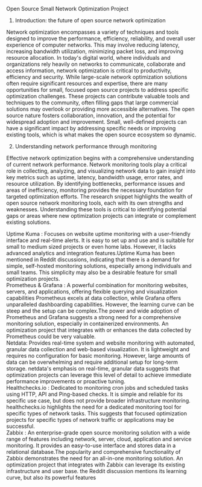 Open Source Small Network Optimization Project
1. Introduction: the future of open source network optimization

Network optimization encompasses a variety of techniques and tools designed to improve the performance, efficiency, reliability, and overall user experience of computer networks. This may involve reducing latency, increasing bandwidth utilization, minimizing packet loss, and improving resource allocation. In today's digital world, where individuals and organizations rely heavily on networks to communicate, collaborate and access information, network optimization is critical to productivity, efficiency and security. While large-scale network optimization solutions often require significant resources and expertise, there are many opportunities for small, focused open source projects to address specific optimization challenges. These projects can contribute valuable tools and techniques to the community, often filling gaps that large commercial solutions may overlook or providing more accessible alternatives. The open source nature fosters collaboration, innovation, and the potential for widespread adoption and improvement. Small, well-defined projects can have a significant impact by addressing specific needs or improving existing tools, which is what makes the open source ecosystem so dynamic.

2. Understanding network performance through monitoring

Effective network optimization begins with a comprehensive understanding of current network performance. Network monitoring tools play a critical role in collecting, analyzing, and visualizing network data to gain insight into key metrics such as uptime, latency, bandwidth usage, error rates, and resource utilization. By identifying bottlenecks, performance issues and areas of inefficiency, monitoring provides the necessary foundation for targeted optimization efforts. The research snippet highlights the wealth of open source network monitoring tools, each with its own strengths and weaknesses. Understanding these tools is critical to identifying potential gaps or areas where new optimization projects can integrate or complement existing solutions.

Uptime Kuma : Focuses on website uptime monitoring with a user-friendly interface and real-time alerts. It is easy to set up and use and is suitable for small to medium sized projects or even home labs. However, it lacks advanced analytics and integration features.Uptime Kuma has been mentioned in Reddit discussions, indicating that there is a demand for simple, self-hosted monitoring solutions, especially among individuals and small teams. This simplicity may also be a desirable feature for small optimization projects.   
Prometheus & Grafana : A powerful combination for monitoring websites, servers, and applications, offering flexible querying and visualization capabilities Prometheus excels at data collection, while Grafana offers unparalleled dashboarding capabilities. However, the learning curve can be steep and the setup can be complex.The power and wide adoption of Prometheus and Grafana suggests a strong need for a comprehensive monitoring solution, especially in containerized environments. An optimization project that integrates with or enhances the data collected by Prometheus could be very valuable.   
Netdata: Provides real-time system and website monitoring with automated, granular data collection and web-based visualization. It is lightweight and requires no configuration for basic monitoring. However, large amounts of data can be overwhelming and require additional setup for long-term storage. netdata's emphasis on real-time, granular data suggests that optimization projects can leverage this level of detail to achieve immediate performance improvements or proactive tuning.   
Healthchecks.io : Dedicated to monitoring cron jobs and scheduled tasks using HTTP, API and Ping-based checks. It is simple and reliable for its specific use case, but does not provide broader infrastructure monitoring. healthchecks.io highlights the need for a dedicated monitoring tool for specific types of network tasks. This suggests that focused optimization projects for specific types of network traffic or applications may be successful.   
Zabbix : An enterprise-grade open source monitoring solution with a wide range of features including network, server, cloud, application and service monitoring. It provides an easy-to-use interface and stores data in a relational database.The popularity and comprehensive functionality of Zabbix demonstrates the need for an all-in-one monitoring solution. An optimization project that integrates with Zabbix can leverage its existing infrastructure and user base. the Reddit discussion mentions its learning curve, but also its powerful features


